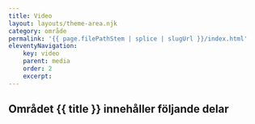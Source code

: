 ```yaml
---
title: Video
layout: layouts/theme-area.njk
category: område
permalink: '{{ page.filePathStem | splice | slugUrl }}/index.html'
eleventyNavigation:
    key: video
    parent: media
    order: 2
    excerpt:
---
```


## Området {{ title }} innehåller följande delar
